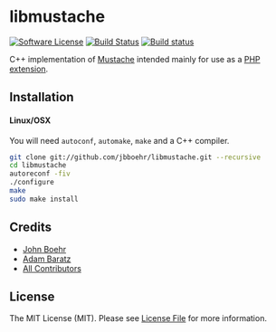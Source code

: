 # libmustache

[![Software License](https://img.shields.io/badge/license-MIT-brightgreen.svg?style=flat)](LICENSE.md)
[![Build Status](https://travis-ci.org/jbboehr/libmustache.png?branch=master)](https://travis-ci.org/jbboehr/libmustache)
[![Build status](https://ci.appveyor.com/api/projects/status/1bwyjyo1cel03b2r?svg=true)](https://ci.appveyor.com/project/jbboehr/libmustache)

C++ implementation of [Mustache](https://mustache.github.com/) intended mainly for use as a [PHP extension](https://github.com/jbboehr/php-mustache).


## Installation

#### Linux/OSX

You will need `autoconf`, `automake`, `make` and a C++ compiler.

``` sh
git clone git://github.com/jbboehr/libmustache.git --recursive
cd libmustache
autoreconf -fiv
./configure
make
sudo make install
```


## Credits

- [John Boehr](https://github.com/jbboehr)
- [Adam Baratz](https://github.com/adambaratz)
- [All Contributors](../../contributors)


## License

The MIT License (MIT). Please see [License File](LICENSE.md) for more information.

